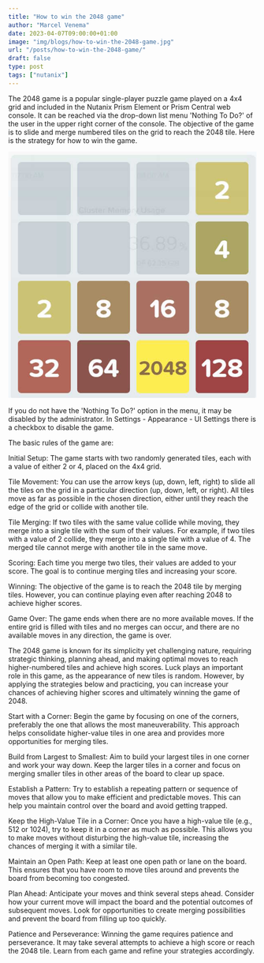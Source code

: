```yaml
---
title: "How to win the 2048 game"
author: "Marcel Venema" 
date: 2023-04-07T09:00:00+01:00
image: "img/blogs/how-to-win-the-2048-game.jpg"
url: "/posts/how-to-win-the-2048-game/"
draft: false
type: post
tags: ["nutanix"]
---
```


The 2048 game is a popular single-player puzzle game played on a 4x4 grid and included in the Nutanix Prism Element or Prism Central web console.  It can be reached via the drop-down list menu 'Nothing To Do?' of the user in the upper right corner of the console. The objective of the game is to slide and merge numbered tiles on the grid to reach the 2048 tile. Here is the strategy for how to win the game.

<!--more-->

![image](how-to-win-the-2048-game.jpg)

If you do not have the 'Nothing To Do?' option in the menu, it may be disabled by the administrator. In Settings - Appearance - UI Settings there is a checkbox to disable the game.


The basic rules of the game are:

Initial Setup: The game starts with two randomly generated tiles, each with a value of either 2 or 4, placed on the 4x4 grid.

Tile Movement: You can use the arrow keys (up, down, left, right) to slide all the tiles on the grid in a particular direction (up, down, left, or right). All tiles move as far as possible in the chosen direction, either until they reach the edge of the grid or collide with another tile.

Tile Merging: If two tiles with the same value collide while moving, they merge into a single tile with the sum of their values. For example, if two tiles with a value of 2 collide, they merge into a single tile with a value of 4. The merged tile cannot merge with another tile in the same move.

Scoring: Each time you merge two tiles, their values are added to your score. The goal is to continue merging tiles and increasing your score.

Winning: The objective of the game is to reach the 2048 tile by merging tiles. However, you can continue playing even after reaching 2048 to achieve higher scores.

Game Over: The game ends when there are no more available moves. If the entire grid is filled with tiles and no merges can occur, and there are no available moves in any direction, the game is over.


The 2048 game is known for its simplicity yet challenging nature, requiring strategic thinking, planning ahead, and making optimal moves to reach higher-numbered tiles and achieve high scores. Luck plays an important role in this game, as the appearance of new tiles is random.  However, by applying the strategies below and practicing, you can increase your chances of achieving higher scores and ultimately winning the game of 2048.


Start with a Corner: Begin the game by focusing on one of the corners, preferably the one that allows the most maneuverability. This approach helps consolidate higher-value tiles in one area and provides more opportunities for merging tiles.

Build from Largest to Smallest: Aim to build your largest tiles in one corner and work your way down. Keep the larger tiles in a corner and focus on merging smaller tiles in other areas of the board to clear up space.

Establish a Pattern: Try to establish a repeating pattern or sequence of moves that allow you to make efficient and predictable moves. This can help you maintain control over the board and avoid getting trapped.

Keep the High-Value Tile in a Corner: Once you have a high-value tile (e.g., 512 or 1024), try to keep it in a corner as much as possible. This allows you to make moves without disturbing the high-value tile, increasing the chances of merging it with a similar tile.

Maintain an Open Path: Keep at least one open path or lane on the board. This ensures that you have room to move tiles around and prevents the board from becoming too congested.

Plan Ahead: Anticipate your moves and think several steps ahead. Consider how your current move will impact the board and the potential outcomes of subsequent moves. Look for opportunities to create merging possibilities and prevent the board from filling up too quickly.

Patience and Perseverance: Winning the game requires patience and perseverance. It may take several attempts to achieve a high score or reach the 2048 tile. Learn from each game and refine your strategies accordingly.


